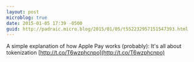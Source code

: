 ```yaml
---
layout: post
microblog: true
date: 2015-01-05 17:39 -0500
guid: http://padraic.micro.blog/2015/01/05/t552232957151547393.html
---
```

A simple explanation of how Apple Pay works (probably): It's all about tokenization [http://t.co/T6wzphcnpo](http://t.co/T6wzphcnpo)
